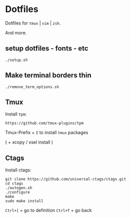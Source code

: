 # Dotfiles

Dotfiles for `tmux` | `vim` | `zsh`.

And more.

## setup dotfiles - fonts - etc

```
./setup.sh
```

## Make terminal borders thin

```
./remove_term_options.sh
```

## Tmux

Install `tpm`:

`https://github.com/tmux-plugins/tpm`

Tmux-Prefix + `I` to install `tmux` packages

( + xcopy / xsel install )

## Ctags

Install ctags:
```
git clone https://github.com/universal-ctags/ctags.git
cd ctags
./autogen.sh 
./configure
make
sudo make install
```

`Ctrl+]` = go to definition
`Ctrl+T` = go back
